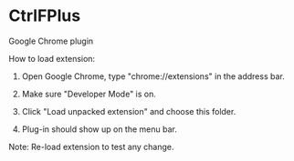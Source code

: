 # CtrlFPlus
Google Chrome plugin

How to load extension:

1. Open Google Chrome, type "chrome://extensions" in the address bar.

2. Make sure "Developer Mode" is on.

3. Click "Load unpacked extension" and choose this folder. 

4. Plug-in should show up on the menu bar.

Note: Re-load extension to test any change.
